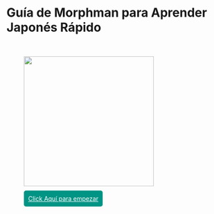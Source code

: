# Guía de Morphman para Aprender Japonés Rápido

<br>
<figure>
  <a  href="/definiciones/queesmorphman/"><img src="https://upload.wikimedia.org/wikipedia/commons/thumb/3/3d/Anki-icon.svg/1200px-Anki-icon.svg.png" width="300" /></a>
  <div style="margin-top: 20px;">
  <a style="padding: 10px;
    background-color: #009485;
    border-radius: 5px;
    color: white;" href="/definiciones/queesmorphman/">Click Aquí para empezar</a>
  </div>
</figure>
